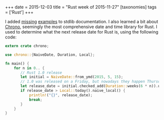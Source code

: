 +++
date = 2015-12-03
title = "Rust week of 2015-11-27"
[taxonomies]
tags = ['Rust']
+++

I added [missing] [examples] to stdlib documentation. I also learned a
bit about [Chrono], seemingly the most comprehensive date and time
library for Rust. I used to determine what the next release date for
Rust is, using the following code:

```rust
extern crate chrono;

use chrono::{NaiveDate, Duration, Local};

fn main() {
    for n in 0.. {
       // Rust 1.0 release
       let initial = NaiveDate::from_ymd(2015, 5, 15);
       // 1.0 was released on a Friday, but nowadays they happen Thursdays
       let release_date = initial.checked_add(Duration::weeks(6 * n)).unwrap() - Duration::days(1);
       if release_date > Local::today().naive_local() {
           println!("{}", release_date);
           break;
       }
    }
}
```

  [missing]: https://github.com/rust-lang/rust/pull/30188
  [examples]: https://github.com/rust-lang/rust/pull/30190
  [Chrono]: https://github.com/lifthrasiir/rust-chrono
